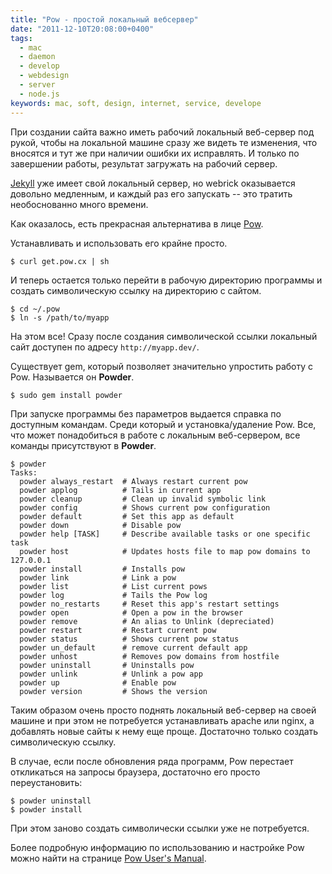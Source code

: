 ```yaml
---
title: "Pow - простой локальный вебсервер"
date: "2011-12-10T20:08:00+0400"
tags:
  - mac
  - daemon
  - develop
  - webdesign
  - server
  - node.js
keywords: mac, soft, design, internet, service, develope
---
```

При создании сайта важно иметь рабочий локальный веб-сервер под рукой, чтобы на локальной машине сразу же видеть те изменения, что вносятся и тут же при наличии ошибки их исправлять. И только по завершении работы, результат загружать на рабочий сервер.

[Jekyll][] уже имеет свой локальный сервер, но webrick оказывается довольно медленным, и каждый раз его запускать -- это тратить необоснованно много времени.

[Jekyll]: http://jekyllrb.com/
	"Jekyll"

Как оказалось, есть прекрасная альтернатива в лице [Pow][].

[Pow]:http://pow.cx/
	"Pow: Zero-configuration Rack server for Mac OS X"

Устанавливать и использовать его крайне просто.

```shell
$ curl get.pow.cx | sh
```

И теперь остается только перейти в рабочую директорию программы и создать символическую ссылку на директорию с сайтом.

```shell
$ cd ~/.pow
$ ln -s /path/to/myapp
```

На этом все! Сразу после создания символической ссылки локальный сайт доступен по адресу `http://myapp.dev/`.

Существует gem, который позволяет значительно упростить работу с Pow. Называется он **Powder**.

```shell
$ sudo gem install powder
```

При запуске программы без параметров выдается справка по доступным командам. Среди который и установка/удаление Pow. Все, что может понадобиться в работе с локальным веб-сервером, все команды присутствуют в **Powder**.

```shell
$ powder
Tasks:
  powder always_restart  # Always restart current pow
  powder applog          # Tails in current app
  powder cleanup         # Clean up invalid symbolic link
  powder config          # Shows current pow configuration
  powder default         # Set this app as default
  powder down            # Disable pow
  powder help [TASK]     # Describe available tasks or one specific task
  powder host            # Updates hosts file to map pow domains to 127.0.0.1
  powder install         # Installs pow
  powder link            # Link a pow
  powder list            # List current pows
  powder log             # Tails the Pow log
  powder no_restarts     # Reset this app's restart settings
  powder open            # Open a pow in the browser
  powder remove          # An alias to Unlink (depreciated)
  powder restart         # Restart current pow
  powder status          # Shows current pow status
  powder un_default      # remove current default app
  powder unhost          # Removes pow domains from hostfile
  powder uninstall       # Uninstalls pow
  powder unlink          # Unlink a pow app
  powder up              # Enable pow
  powder version         # Shows the version
```

Таким образом очень просто поднять локальный веб-сервер на своей машине и при этом не потребуется устанавливать apache или nginx, а добавлять новые сайты к нему еще проще. Достаточно только создать символическую ссылку.

В случае, если после обновления ряда программ, Pow перестает откликаться на запросы браузера, достаточно его просто переустановить:

```shell
$ powder uninstall
$ powder install
```

При этом заново создать символически ссылки уже не потребуется.

Более подробную информацию по использованию и настройке Pow можно найти на странице [Pow User's Manual][1].

[1]: http://pow.cx/manual.html
	"Pow User's Manual"
